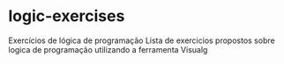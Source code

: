 # logic-exercises
Exercícios de lógica de programação
Lista de exercicios propostos sobre logica de programação utilizando a ferramenta Visualg
